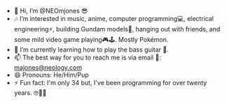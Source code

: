 - 🐶 Hi, I’m @NEOmjones 😎
- 🎶 I’m interested in music, anime, computer programming💻, electrical engineering⚡, building Gundam models🤖, hanging out with friends, and some mild video game playing🎮🕹. Mostly Pokémon.
- 🌱 I’m currently learning how to play the bass guitar 🎸.
- 📫 The best way for you to reach me is via email 📧: majones@neology.com
- 😄 Pronouns: He/Him/Pup
- ⚡ Fun fact: I'm only 34 but, I've been programming for over twenty years. 🤓👨‍🔬

